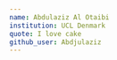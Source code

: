```yaml
---
name: Abdulaziz Al Otaibi
institution: UCL Denmark
quote: I love cake
github_user: Abdjulaziz
---
```


